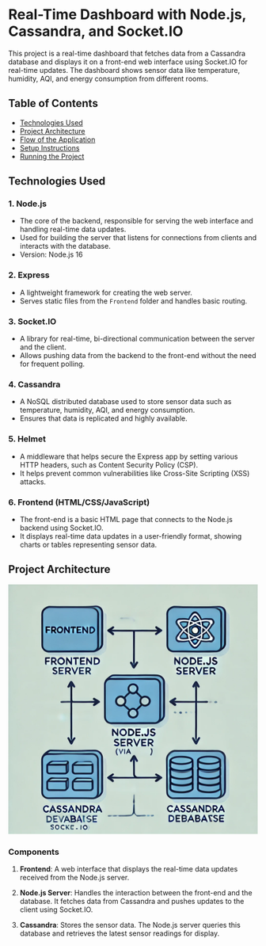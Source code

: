 # Real-Time Dashboard with Node.js, Cassandra, and Socket.IO

This project is a real-time dashboard that fetches data from a Cassandra database and displays it on a front-end web interface using Socket.IO for real-time updates. The dashboard shows sensor data like temperature, humidity, AQI, and energy consumption from different rooms.

## Table of Contents
- [Technologies Used](#technologies-used)
- [Project Architecture](#project-architecture)
- [Flow of the Application](#flow-of-the-application)
- [Setup Instructions](#setup-instructions)
- [Running the Project](#running-the-project)

## Technologies Used

### 1. **Node.js**
   - The core of the backend, responsible for serving the web interface and handling real-time data updates.
   - Used for building the server that listens for connections from clients and interacts with the database.
   - Version: Node.js 16

### 2. **Express**
   - A lightweight framework for creating the web server.
   - Serves static files from the `Frontend` folder and handles basic routing.
   
### 3. **Socket.IO**
   - A library for real-time, bi-directional communication between the server and the client.
   - Allows pushing data from the backend to the front-end without the need for frequent polling.
   
### 4. **Cassandra**
   - A NoSQL distributed database used to store sensor data such as temperature, humidity, AQI, and energy consumption.
   - Ensures that data is replicated and highly available.

### 5. **Helmet**
   - A middleware that helps secure the Express app by setting various HTTP headers, such as Content Security Policy (CSP).
   - It helps prevent common vulnerabilities like Cross-Site Scripting (XSS) attacks.

### 6. **Frontend (HTML/CSS/JavaScript)**
   - The front-end is a basic HTML page that connects to the Node.js backend using Socket.IO.
   - It displays real-time data updates in a user-friendly format, showing charts or tables representing sensor data.

## Project Architecture
![Dashoard](/Images/real-time-dashboard.webp)

### Components

1. **Frontend**: A web interface that displays the real-time data updates received from the Node.js server.
   
2. **Node.js Server**: Handles the interaction between the front-end and the database. It fetches data from Cassandra and pushes updates to the client using Socket.IO.
   
3. **Cassandra**: Stores the sensor data. The Node.js server queries this database and retrieves the latest sensor readings for display.

